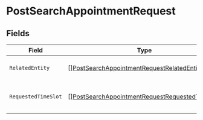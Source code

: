 # PostSearchAppointmentRequest


## Fields

| Field                                                                                                                   | Type                                                                                                                    | Required                                                                                                                | Description                                                                                                             |
| ----------------------------------------------------------------------------------------------------------------------- | ----------------------------------------------------------------------------------------------------------------------- | ----------------------------------------------------------------------------------------------------------------------- | ----------------------------------------------------------------------------------------------------------------------- |
| `RelatedEntity`                                                                                                         | [][PostSearchAppointmentRequestRelatedEntity](../../models/shared/postsearchappointmentrequestrelatedentity.md)         | :heavy_check_mark:                                                                                                      | List of related entities.                                                                                               |
| `RequestedTimeSlot`                                                                                                     | [][PostSearchAppointmentRequestRequestedTimeSlot](../../models/shared/postsearchappointmentrequestrequestedtimeslot.md) | :heavy_check_mark:                                                                                                      | Only one timeslot in the list is accepted.                                                                              |